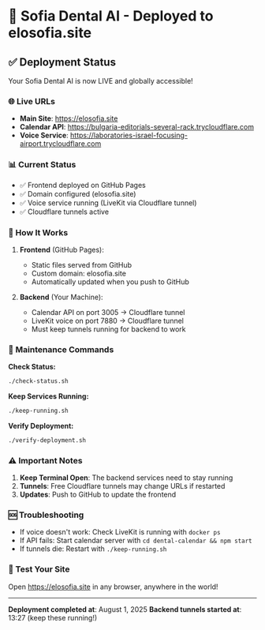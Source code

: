 # 🎉 Sofia Dental AI - Deployed to elosofia.site

## ✅ Deployment Status

Your Sofia Dental AI is now LIVE and globally accessible!

### 🌐 Live URLs
- **Main Site**: https://elosofia.site
- **Calendar API**: https://bulgaria-editorials-several-rack.trycloudflare.com
- **Voice Service**: https://laboratories-israel-focusing-airport.trycloudflare.com

### 📊 Current Status
- ✅ Frontend deployed on GitHub Pages
- ✅ Domain configured (elosofia.site)
- ✅ Voice service running (LiveKit via Cloudflare tunnel)
- ✅ Cloudflare tunnels active

### 🚀 How It Works
1. **Frontend** (GitHub Pages):
   - Static files served from GitHub
   - Custom domain: elosofia.site
   - Automatically updated when you push to GitHub

2. **Backend** (Your Machine):
   - Calendar API on port 3005 → Cloudflare tunnel
   - LiveKit voice on port 7880 → Cloudflare tunnel
   - Must keep tunnels running for backend to work

### 🔧 Maintenance Commands

**Check Status:**
```bash
./check-status.sh
```

**Keep Services Running:**
```bash
./keep-running.sh
```

**Verify Deployment:**
```bash
./verify-deployment.sh
```

### ⚠️ Important Notes
1. **Keep Terminal Open**: The backend services need to stay running
2. **Tunnels**: Free Cloudflare tunnels may change URLs if restarted
3. **Updates**: Push to GitHub to update the frontend

### 🆘 Troubleshooting
- If voice doesn't work: Check LiveKit is running with `docker ps`
- If API fails: Start calendar server with `cd dental-calendar && npm start`
- If tunnels die: Restart with `./keep-running.sh`

### 📱 Test Your Site
Open https://elosofia.site in any browser, anywhere in the world!

---

**Deployment completed at**: August 1, 2025
**Backend tunnels started at**: 13:27 (keep these running!)
